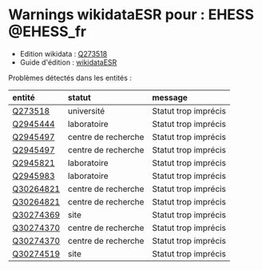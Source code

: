 Warnings wikidataESR pour : EHESS @EHESS_fr
================

- Edition wikidata : [Q273518](https://www.wikidata.org/wiki/Q273518)
- Guide d'édition : [wikidataESR](https://github.com/cpesr/wikidataESR/)



Problèmes détectés dans les entités :

|entité                                               |statut              |message              |
|:----------------------------------------------------|:-------------------|:--------------------|
|[Q273518](https://www.wikidata.org/wiki/Q273518)     |université          |Statut trop imprécis |
|[Q2945444](https://www.wikidata.org/wiki/Q2945444)   |laboratoire         |Statut trop imprécis |
|[Q2945497](https://www.wikidata.org/wiki/Q2945497)   |centre de recherche |Statut trop imprécis |
|[Q2945497](https://www.wikidata.org/wiki/Q2945497)   |centre de recherche |Statut trop imprécis |
|[Q2945821](https://www.wikidata.org/wiki/Q2945821)   |laboratoire         |Statut trop imprécis |
|[Q2945983](https://www.wikidata.org/wiki/Q2945983)   |laboratoire         |Statut trop imprécis |
|[Q30264821](https://www.wikidata.org/wiki/Q30264821) |centre de recherche |Statut trop imprécis |
|[Q30264821](https://www.wikidata.org/wiki/Q30264821) |centre de recherche |Statut trop imprécis |
|[Q30274369](https://www.wikidata.org/wiki/Q30274369) |site                |Statut trop imprécis |
|[Q30274370](https://www.wikidata.org/wiki/Q30274370) |centre de recherche |Statut trop imprécis |
|[Q30274370](https://www.wikidata.org/wiki/Q30274370) |centre de recherche |Statut trop imprécis |
|[Q30274519](https://www.wikidata.org/wiki/Q30274519) |site                |Statut trop imprécis |
